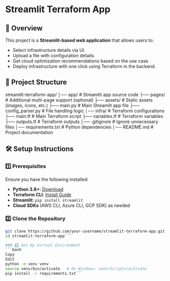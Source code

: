 # Streamlit Terraform App

## 🚀 Overview
This project is a **Streamlit-based web application** that allows users to:
- Select infrastructure details via UI.
- Upload a file with configuration details.
- Get cloud optimization recommendations based on the use case.
- Deploy infrastructure with one click using Terraform in the backend.

## 📁 Project Structure
streamlit-terraform-app/ 
  │── app/ # Streamlit app source code
  ├── pages/ # Additional multi-page support (optional) 
  ├── assets/ # Static assets (images, icons, etc.) 
  ├── main.py # Main Streamlit app file 
  ├── config_parser.py # File handling logic 
  │── infra/ # Terraform configurations 
  ├── main.tf # Main Terraform script
  ├── variables.tf # Terraform variables
  ├── outputs.tf # Terraform outputs 
  │── .gitignore # Ignore unnecessary files 
  │── requirements.txt # Python dependencies 
  │── README.md # Project documentation

  
## 🛠️ Setup Instructions

### 1️⃣ Prerequisites
Ensure you have the following installed:
- **Python 3.8+**: [Download](https://www.python.org/downloads/)
- **Terraform CLI**: [Install Guide](https://developer.hashicorp.com/terraform/tutorials/aws-get-started/install-cli)
- **Streamlit**: `pip install streamlit`
- **Cloud SDKs** (AWS CLI, Azure CLI, GCP SDK) as needed

### 2️⃣ Clone the Repository
```bash
git clone https://github.com/your-username/streamlit-terraform-app.git
cd streamlit-terraform-app```

### 3️⃣ Set Up Virtual Environment
```bash
Copy
Edit
python -m venv venv
source venv/bin/activate   # On Windows: venv\Scripts\activate
pip install -r requirements.txt```
